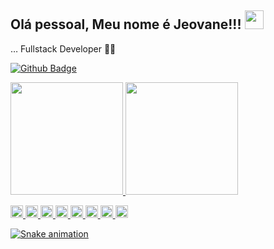 
## Olá pessoal, Meu nome é Jeovane!!! <img src=https://github.com/TheDudeThatCode/TheDudeThatCode/blob/master/Assets/Earth.gif width="30">
 
… Fullstack Developer 👩‍💻
 
[![Github Badge](https://img.shields.io/badge/-Github-000?style=flat-square&logo=Github&logoColor=white&link=https://github.com/jeovanedossantossantos)](https://github.com/jeovanedossantossantos)
<div>
<a href="https://github.com/jeovanedossantossantos">
<img height="180em" src="https://github-readme-stats.vercel.app/api/top-langs/?username=jeovanedossantossantos&layout=compact&langs_count=7&theme=dracula"/>
<img height="180em" src="https://github-readme-stats.vercel.app/api?username=jeovanedossantossantos&show_icons=true&theme=dracula&include_all_commits=true&count_private=true"/>
</div>

<code><img height="20" src="https://img.shields.io/badge/Bootstrap-563D7C?style=for-the-badge&logo=bootstrap&logoColor=white"></img></code>
<code><img height="20" src="https://img.shields.io/badge/Python-3776AB?style=for-the-badge&logo=python&logoColor=white"></img></code>
<code><img height="20" src="https://img.shields.io/badge/Java-ED8B00?style=for-the-badge&logo=java&logoColor=white"></code>
<code><img height="20" src="https://img.shields.io/badge/Git-F05032?style=for-the-badge&logo=git&logoColor=white"></code>
<code><img height="20" src="https://img.shields.io/badge/JavaScript-323330?style=for-the-badge&logo=javascript&logoColor=F7DF1E"></code>
<code><img height="20" src="https://img.shields.io/badge/HTML-239120?style=for-the-badge&logo=html5&logoColor=white"></code>
<code><img height="20" src="https://img.shields.io/badge/CSS-239120?&style=for-the-badge&logo=css3&logoColor=white"></code>
<code><img height="20" src="https://img.shields.io/badge/TypeScript-007ACC?style=for-the-badge&logo=typescript&logoColor=white"></code>

![Snake animation](https://github.com/jeovanedossantossantos/jeovanedossantossantos/blob/output/github-contribution-grid-snake.svg)

